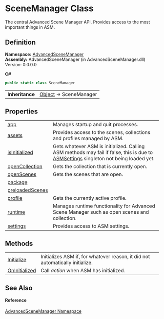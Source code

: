 # SceneManager Class


The central Advanced Scene Manager API. Provides access to the most important things in ASM.



## Definition
**Namespace:** <a href="N_AdvancedSceneManager.md">AdvancedSceneManager</a>  
**Assembly:** AdvancedSceneManager (in AdvancedSceneManager.dll) Version: 0.0.0.0

**C#**
``` C#
public static class SceneManager
```

<table><tr><td><strong>Inheritance</strong></td><td><a href="https://learn.microsoft.com/dotnet/api/system.object" target="_blank" rel="noopener noreferrer">Object</a>  →  SceneManager</td></tr>
</table>



## Properties
<table>
<tr>
<td><a href="P_AdvancedSceneManager_SceneManager_app.md">app</a></td>
<td>Manages startup and quit processes.</td></tr>
<tr>
<td><a href="P_AdvancedSceneManager_SceneManager_assets.md">assets</a></td>
<td>Provides access to the scenes, collections and profiles managed by ASM.</td></tr>
<tr>
<td><a href="P_AdvancedSceneManager_SceneManager_isInitialized.md">isInitialized</a></td>
<td>Gets whatever ASM is initialized. Calling ASM methods may fail if false, this is due to <a href="T_AdvancedSceneManager_Models_ASMSettings.md">ASMSettings</a> singleton not being loaded yet.</td></tr>
<tr>
<td><a href="P_AdvancedSceneManager_SceneManager_openCollection.md">openCollection</a></td>
<td>Gets the collection that is currently open.</td></tr>
<tr>
<td><a href="P_AdvancedSceneManager_SceneManager_openScenes.md">openScenes</a></td>
<td>Gets the scenes that are open.</td></tr>
<tr>
<td><a href="P_AdvancedSceneManager_SceneManager_package.md">package</a></td>
<td> </td></tr>
<tr>
<td><a href="P_AdvancedSceneManager_SceneManager_preloadedScenes.md">preloadedScenes</a></td>
<td> </td></tr>
<tr>
<td><a href="P_AdvancedSceneManager_SceneManager_profile.md">profile</a></td>
<td>Gets the currently active profile.</td></tr>
<tr>
<td><a href="P_AdvancedSceneManager_SceneManager_runtime.md">runtime</a></td>
<td>Manages runtime functionality for Advanced Scene Manager such as open scenes and collection.</td></tr>
<tr>
<td><a href="P_AdvancedSceneManager_SceneManager_settings.md">settings</a></td>
<td>Provides access to ASM settings.</td></tr>
</table>

## Methods
<table>
<tr>
<td><a href="M_AdvancedSceneManager_SceneManager_Initialize.md">Initialize</a></td>
<td>Initializes ASM if, for whatever reason, it did not automatically initialize.</td></tr>
<tr>
<td><a href="M_AdvancedSceneManager_SceneManager_OnInitialized.md">OnInitialized</a></td>
<td>Call <em>action</em> when ASM has initialized.</td></tr>
</table>

## See Also


#### Reference
<a href="N_AdvancedSceneManager.md">AdvancedSceneManager Namespace</a>  
